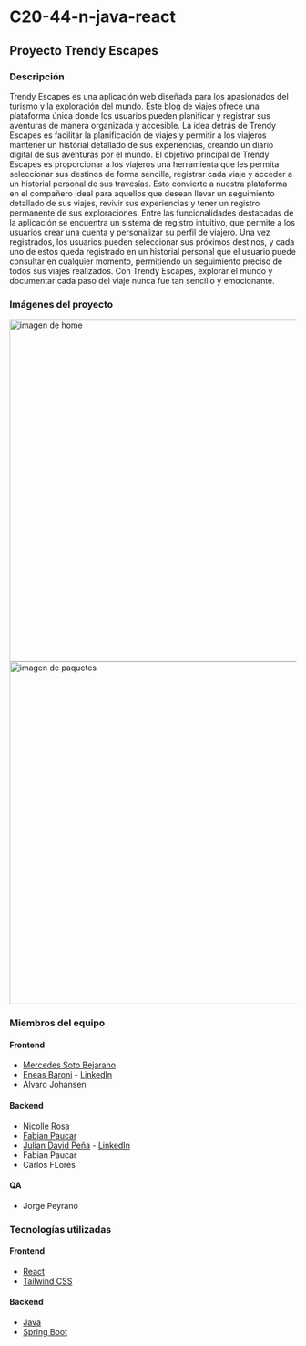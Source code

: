 # C20-44-n-java-react
## Proyecto Trendy Escapes

### Descripción

Trendy Escapes es una aplicación web diseñada para los apasionados del turismo y la exploración del mundo. Este blog de viajes ofrece una plataforma única donde los usuarios pueden planificar y registrar sus aventuras de manera organizada y accesible. La idea detrás de Trendy Escapes es facilitar la planificación de viajes y permitir a los viajeros mantener un historial detallado de sus experiencias, creando un diario digital de sus aventuras por el mundo.
El objetivo principal de Trendy Escapes es proporcionar a los viajeros una herramienta que les permita seleccionar sus destinos de forma sencilla, registrar cada viaje y acceder a un historial personal de sus travesías. Esto convierte a nuestra plataforma en el compañero ideal para aquellos que desean llevar un seguimiento detallado de sus viajes, revivir sus experiencias y tener un registro permanente de sus exploraciones.
Entre las funcionalidades destacadas de la aplicación se encuentra un sistema de registro intuitivo, que permite a los usuarios crear una cuenta y personalizar su perfil de viajero. Una vez registrados, los usuarios pueden seleccionar sus próximos destinos, y cada uno de estos queda registrado en un historial personal que el usuario puede consultar en cualquier momento, permitiendo un seguimiento preciso de todos sus viajes realizados.
Con Trendy Escapes, explorar el mundo y documentar cada paso del viaje nunca fue tan sencillo y emocionante.

### Imágenes del proyecto

<image src="./images/dkt00.png" alt="imagen de home" width="600" caption="Imagen de Home"/>
<image src="./images/dkt01.png" alt="imagen de paquetes" width="600" caption="Imagen de Paquetes"/>

### Miembros del equipo
#### Frontend
-   [Mercedes Soto Bejarano](https://github.com/MerSb)
-   [Eneas Baroni](https://github.com/eneasbaroni) - [LinkedIn](https://www.linkedin.com/in/eneasbaroni)
-   Alvaro Johansen
#### Backend
-   [Nicolle Rosa](https://github.com/Nicoleta0c)
-   [Fabian Paucar](https://github.com/fievel0)
-   [Julian David Peña](https://github.com/julian-pena) - [LinkedIn](https://www.linkedin.com/in/julian-pena-java)
-   Fabian Paucar
-   Carlos FLores
#### QA
-   Jorge Peyrano

### Tecnologías utilizadas
#### Frontend
-   [React](https://reactjs.org/)
-   [Tailwind CSS](https://tailwindcss.com/)

#### Backend
-   [Java](https://www.oracle.com/es/java/technologies/downloads/)
-   [Spring Boot](https://spring.io/projects/spring-boot)
